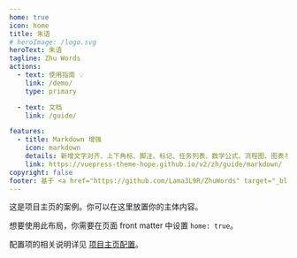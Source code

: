 ```yaml
---
home: true
icon: home
title: 朱语
# heroImage: /logo.svg
heroText: 朱语
tagline: Zhu Words
actions:
  - text: 使用指南 💡
    link: /demo/
    type: primary

  - text: 文档
    link: /guide/

features:
  - title: Markdown 增强
    icon: markdown
    details: 新增文字对齐、上下角标、脚注、标记、任务列表、数学公式、流程图、图表与幻灯片支持
    link: https://vuepress-theme-hope.github.io/v2/zh/guide/markdown/
copyright: false
footer: 基于 <a href="https://github.com/Lama3L9R/ZhuWords" target="_blank">Lama3L9R/ZhuWords</a> | Project By Lama | MIT 协议, 版权所有 © 2022-present Nofated 
---
```


这是项目主页的案例。你可以在这里放置你的主体内容。

想要使用此布局，你需要在页面 front matter 中设置 `home: true`。

配置项的相关说明详见 [项目主页配置](https://vuepress-theme-hope.github.io/v2/zh/guide/layout/home/)。
